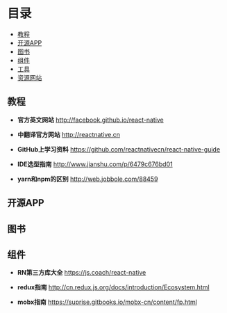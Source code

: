 # 目录
* [教程](#教程)
* [开源APP](#开源app)
* [图书](#图书)
* [组件](#组件)
* [工具](#工具)
* [资源网站](#资源网站)

## 教程

* **官方英文网站**
http://facebook.github.io/react-native

* **中翻译官方网站**
http://reactnative.cn

* **GitHub上学习资料**
https://github.com/reactnativecn/react-native-guide

* **IDE选型指南**
http://www.jianshu.com/p/6479c676bd01

* **yarn和npm的区别**
http://web.jobbole.com/88459

## 开源APP

## 图书

## 组件

* **RN第三方库大全**
https://js.coach/react-native

* **redux指南**
http://cn.redux.js.org/docs/introduction/Ecosystem.html

* **mobx指南**
https://suprise.gitbooks.io/mobx-cn/content/fp.html

